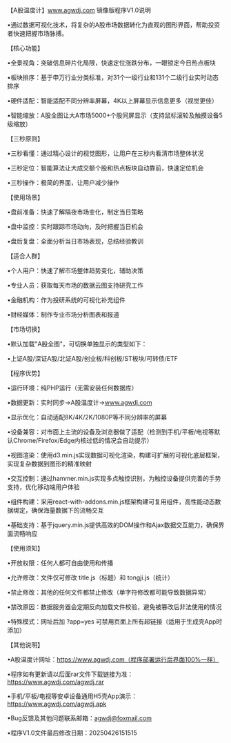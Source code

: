 【A股温度计】www.agwdj.com 镜像版程序V1.0说明

•通过数据可视化技术，将复杂的A股市场数据转化为直观的图形界面，帮助投资者快速把握市场脉搏。


【核心功能】

•全景视角：突破信息碎片化局限，快速定位涨跌分布，一眼锁定今日热点板块

•板块排序：基于申万行业分类标准，对31个一级行业和131个二级行业实时动态排序

•硬件适配：智能适配不同分辨率屏幕，4K以上屏幕显示信息更多（视觉更佳）

•智能缩放：A股全图让大A市场5000+个股同屏显示（支持鼠标滚轮及触摸设备5级缩放）


【三秒原则】

•三秒看懂：通过精心设计的视觉图形，让用户在三秒内看清市场整体状况

•三秒定位：智能算法让大成交额个股和热点板块自动靠前，快速定位机会

•三秒操作：极简的界面，让用户减少操作


【使用场景】

•盘前准备：快速了解隔夜市场变化，制定当日策略

•盘中监控：实时跟踪市场动向，及时把握当日机会

•盘后复盘：全面分析当日市场表现，总结经验教训


【适合人群】

•个人用户：快速了解市场整体趋势变化，辅助决策

•专业人员：获取每天市场的数据云图支持研究工作

•金融机构：作为投研系统的可视化补充组件

•财经媒体：制作专业市场分析图表和报道


【市场切换】

•默认加载"A股全图"，可切换单独显示的类型如下：

•上证A股/深证A股/北证A股/创业板/科创板/ST板块/可转债/ETF


【程序优势】

•运行环境：纯PHP运行（无需安装任何数据库）

•数据更新：实时同步→A股温度计→www.agwdj.com

•显示优化：自动适配8K/4K/2K/1080P等不同分辨率的屏幕

•设备兼容：对市面上主流的设备及浏览器做了适配（检测到手机/平板/电视等默认Chrome/Firefox/Edge内核过低的情况会自动提示）

•视图渲染：使用d3.min.js实现数据可视化渲染，构建可扩展的可视化底层框架，实现复杂数据到图形的精准映射

•交互控制：通过hammer.min.js实现多点触控识别，为触控设备提供完善的手势支持，优化移动端用户体验

•组件构建：采用react-with-addons.min.js框架构建可复用组件，高性能动态数据绑定，确保海量数据下的流畅交互

•基础支持：基于jquery.min.js提供高效的DOM操作和Ajax数据交互能力，确保界面流畅响应


【使用须知】

•开放权限：任何人都可自由使用和传播

•允许修改：文件仅可修改 title.js（标题）和 tongji.js（统计）

•禁止修改：其他的任何文件都禁止修改（单字符修改都可能导致数据异常）

•禁改原因：数据服务器会定期反向加载文件校验，避免被篡改后非法使用的情况

•特殊模式：网址后加 ?app=yes 可禁用页面上所有超链接（适用于生成壳App时添加）


【其他说明】

•A股温度计网址：https://www.agwdj.com（程序部署运行后界面100%一样）

•程序如有更新请以后面rar文件下载链接为准：https://www.agwdj.com/agwdj.rar

•手机/平板/电视等安卓设备通用H5壳App演示：https://www.agwdj.com/agwdj.apk

•Bug反馈及其他问题联系邮箱：agwdj@foxmail.com

•程序V1.0文件最后修改日期：20250426151515
